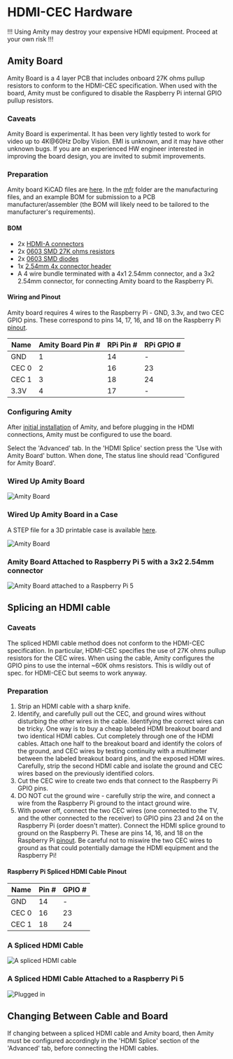 # HDMI-CEC Hardware

!!! Using Amity may destroy your expensive HDMI equipment. Proceed at your own risk !!!

## Amity Board

Amity Board is a 4 layer PCB that includes onboard 27K ohms pullup resistors to conform to the HDMI-CEC specification. When used with the board, Amity must be configured to disable the Raspberry Pi internal GPIO pullup resistors.

### Caveats

Amity Board is experimental. It has been very lightly tested to work for video up to 4K@60Hz Dolby Vision. EMI is unknown, and it may have other unknown bugs. If you are an experienced HW engineer interested in improving the board design, you are invited to submit improvements.

### Preparation

Amity board KiCAD files are [here](board). In the [mfr](board/mfr) folder are the manufacturing files, and an example BOM for submission to a PCB manufacturer/assembler (the BOM will likely need to be tailored to the manufacturer's requirements).

#### BOM

* 2x [HDMI-A connectors](https://www.digikey.com/en/products/detail/amphenol-cs-fci/10029449-001RLF/1001325)
* 2x [0603 SMD 27K ohms resistors](https://www.digikey.com/en/products/detail/bourns-inc/CR0603-JW-273ELF/3784345)
* 2x [0603 SMD diodes](https://www.digikey.com/en/products/detail/taiwan-semiconductor-corporation/TS4148-RCG/7359811)
* 1x [2.54mm 4x connector header](https://www.digikey.com/en/products/detail/würth-elektronik/61300411121/4846827)
* A 4 wire bundle terminated with a 4x1 2.54mm connector, and a 3x2 2.54mm connector, for connecting Amity board to the Raspberry Pi.

#### Wiring and Pinout

Amity board requires 4 wires to the Raspberry Pi - GND, 3.3v, and two CEC GPIO pins. These correspond to pins 14, 17, 16, and 18 on the Raspberry Pi [pinout](https://pinout.xyz).

| Name  | Amity Board Pin # | RPi Pin # | RPi GPIO # |
| ----- | ----------------- | --------- | ---------- |
|  GND  | 1                 | 14        | -          |
| CEC 0 | 2                 | 16        | 23         |
| CEC 1 | 3                 | 18        | 24         |
| 3.3V  | 4                 | 17        | -          |


### Configuring Amity

After [initial installation](../README.md#initial-installation) of Amity, and before plugging in the HDMI connections, Amity must be configured to use the board.

Select the 'Advanced' tab. In the 'HDMI Splice' section press the 'Use with Amity Board' button. When done, The status line should read 'Configured for Amity Board'.

### Wired Up Amity Board

![Amity Board](IMG_5440.jpeg "Amity Board")

### Wired Up Amity Board in a Case

A STEP file for a 3D printable case is available [here](case/).

![Amity Board](IMG_5472.jpeg "Amity Board in case")

### Amity Board Attached to Raspberry Pi 5 with a 3x2 2.54mm connector

![Amity Board attached to a Raspberry Pi 5](IMG_5442.jpeg "Amity Board attached to a Raspberry Pi 5")

## Splicing an HDMI cable

### Caveats

The spliced HDMI cable method does not conform to the HDMI-CEC specification. In particular, HDMI-CEC specifies the use of 27K ohms pullup resistors for the CEC wires. When using the cable, Amity configures the GPIO pins to use the internal ~60K ohms resistors. This is wildly out of spec. for HDMI-CEC but seems to work anyway.

### Preparation

1. Strip an HDMI cable with a sharp knife.
2. Identify, and carefully pull out the CEC, and ground wires without disturbing the other wires in the cable. Identifying the correct wires can be tricky. One way is to buy a cheap labeled HDMI breakout board and two identical HDMI cables. Cut completely through one of the HDMI cables. Attach one half to the breakout board and identify the colors of the ground, and CEC wires by testing continuity with a multimeter between the labeled breakout board pins, and the exposed HDMI wires. Carefully, strip the second HDMI cable and isolate the ground and CEC wires based on the previously identified colors.
3. Cut the CEC wire to create two ends that connect to the Raspberry Pi GPIO pins.
4. DO NOT cut the ground wire - carefully strip the wire, and connect a wire from the Raspberry Pi ground to the intact ground wire.
5. With power off, connect the two CEC wires (one connected to the TV, and the other connected to the receiver) to GPIO pins 23 and 24 on the Raspberry Pi (order doesn't matter). Connect the HDMI splice ground to ground on the Raspberry Pi. These are pins 14, 16, and 18 on the Raspberry Pi [pinout](https://pinout.xyz). Be careful not to miswire the two CEC wires to ground as that could potentially damage the HDMI equipment and the Raspberry Pi!

#### Raspberry Pi Spliced HDMI Cable Pinout

| Name  | Pin # | GPIO # |
| ----- | ----- | ------ |
|  GND  |  14   |   -    |
| CEC 0 |  16   |   23   |
| CEC 1 |  18   |   24   |

### A Spliced HDMI Cable

![A spliced HDMI cable](IMG_5429.jpeg "A spliced HDMI cable")

### A Spliced HDMI Cable Attached to a Raspberry Pi 5

![Plugged in](IMG_5437.jpeg "Plugged in")

## Changing Between Cable and Board

If changing between a spliced HDMI cable and Amity board, then Amity must be configured accordingly in the 'HDMI Splice' section of the 'Advanced' tab, before connecting the HDMI cables.
